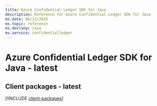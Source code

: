 ```yaml
---
title: Azure Confidential Ledger SDK for Java
description: Reference for Azure Confidential Ledger SDK for Java
ms.date: 08/11/2025
ms.topic: reference
ms.devlang: java
ms.service: confidentialledger
---
```

# Azure Confidential Ledger SDK for Java - latest

## Client packages - latest
[!INCLUDE [client-packages](confidential-ledger-client-index.md)]